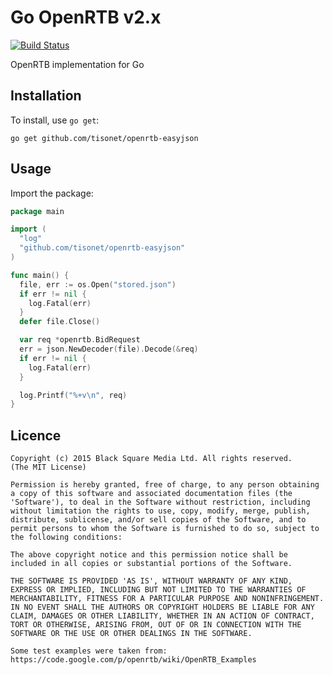# Go OpenRTB v2.x

[![Build Status](https://travis-ci.org/tisonet/openrtb-easyjson.svg?branch=master)](https://travis-ci.org/tisonet/openrtb-easyjson)

OpenRTB implementation for Go

## Installation

To install, use `go get`:

```shell
go get github.com/tisonet/openrtb-easyjson
```

## Usage

Import the package:

```go
package main

import (
  "log"
  "github.com/tisonet/openrtb-easyjson"
)

func main() {
  file, err := os.Open("stored.json")
  if err != nil {
    log.Fatal(err)
  }
  defer file.Close()

  var req *openrtb.BidRequest
  err = json.NewDecoder(file).Decode(&req)
  if err != nil {
    log.Fatal(err)
  }

  log.Printf("%+v\n", req)
}
```

## Licence

    Copyright (c) 2015 Black Square Media Ltd. All rights reserved.
    (The MIT License)

    Permission is hereby granted, free of charge, to any person obtaining
    a copy of this software and associated documentation files (the
    'Software'), to deal in the Software without restriction, including
    without limitation the rights to use, copy, modify, merge, publish,
    distribute, sublicense, and/or sell copies of the Software, and to
    permit persons to whom the Software is furnished to do so, subject to
    the following conditions:

    The above copyright notice and this permission notice shall be
    included in all copies or substantial portions of the Software.

    THE SOFTWARE IS PROVIDED 'AS IS', WITHOUT WARRANTY OF ANY KIND,
    EXPRESS OR IMPLIED, INCLUDING BUT NOT LIMITED TO THE WARRANTIES OF
    MERCHANTABILITY, FITNESS FOR A PARTICULAR PURPOSE AND NONINFRINGEMENT.
    IN NO EVENT SHALL THE AUTHORS OR COPYRIGHT HOLDERS BE LIABLE FOR ANY
    CLAIM, DAMAGES OR OTHER LIABILITY, WHETHER IN AN ACTION OF CONTRACT,
    TORT OR OTHERWISE, ARISING FROM, OUT OF OR IN CONNECTION WITH THE
    SOFTWARE OR THE USE OR OTHER DEALINGS IN THE SOFTWARE.

    Some test examples were taken from:
    https://code.google.com/p/openrtb/wiki/OpenRTB_Examples

